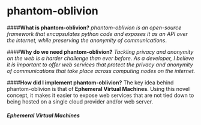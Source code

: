 phantom-oblivion
===================

####**What is phantom-oblivion?**
*phantom-oblivion is an open-source framework that encapsulates python code and exposes it as an API over the internet, while preserving the anonymity of communications*.  

####**Why do we need phantom-oblivion?**
*Tackling privacy and anonymity on the web is a harder challenge than ever before. As a developer, I believe it is important to offer web services that protect the privacy and anonymity of communications that take place across computing nodes on the internet.*

####**How did I implement phantom-oblivion?**
The key idea behind phantom-oblivion is that of **Ephemeral Virtual Machines**.  Using this novel concept, it makes it easier to expose web services that are not tied down to being hosted on a single cloud provider and/or web server. 

##### **Ephemeral Virtual Machines**
